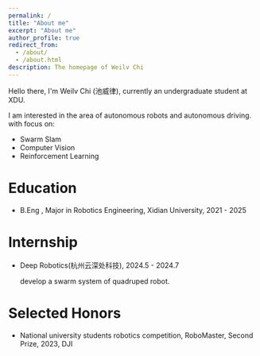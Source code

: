 ```yaml
---
permalink: /
title: "About me"
excerpt: "About me"
author_profile: true
redirect_from: 
  - /about/
  - /about.html
description: The homepage of Weilv Chi
---
```


Hello there, I'm Weilv Chi (池威律), currently an undergraduate student at XDU.

I am interested in the area of autonomous robots and autonomous driving. with focus on:

- Swarm Slam
- Computer Vision
- Reinforcement Learning


Education
======

* B.Eng , Major in Robotics Engineering, Xidian University, 2021 - 2025


Internship
======

* Deep Robotics(杭州云深处科技), 2024.5 - 2024.7

    develop a swarm system of quadruped robot. 


Selected Honors
======
* National university students robotics competition, RoboMaster, Second Prize, 2023, DJI
